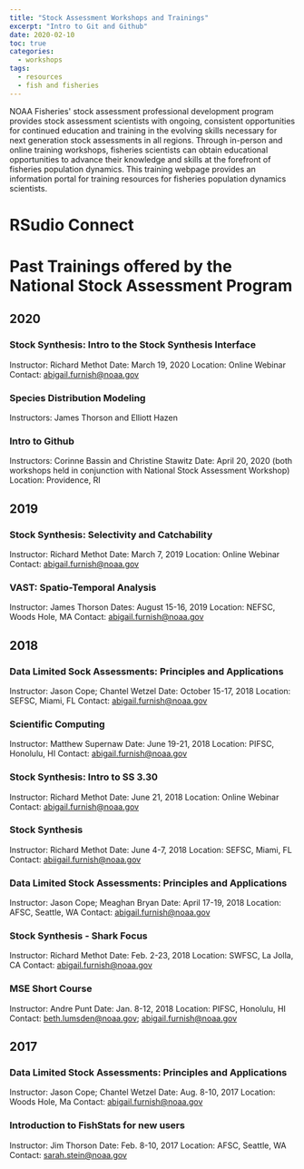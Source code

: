 ```yaml
---
title: "Stock Assessment Workshops and Trainings"
excerpt: "Intro to Git and Github"
date: 2020-02-10
toc: true
categories:
  - workshops
tags:
  - resources
  - fish and fisheries
---
```


NOAA Fisheries' stock assessment professional development program provides stock assessment scientists with ongoing, consistent opportunities for continued education and training in the evolving skills necessary for next generation stock assessments in all regions. Through in-person and online training workshops, fisheries scientists can obtain educational opportunities to advance their knowledge and skills at the forefront of fisheries population dynamics. This training webpage provides an information portal for training resources for fisheries population dynamics scientists.

# RSudio Connect

# Past Trainings offered by the National Stock Assessment Program

## 2020
### Stock Synthesis: Intro to the Stock Synthesis Interface
Instructor: Richard Methot
Date: March 19, 2020
Location: Online Webinar
Contact: abigail.furnish@noaa.gov

### Species Distribution Modeling
Instructors: James Thorson and Elliott Hazen

### Intro to Github
Instructors: Corinne Bassin and Christine Stawitz
Date: April 20, 2020 (both workshops held in conjunction with National Stock Assessment Workshop)
Location: Providence, RI


## 2019
### Stock Synthesis: Selectivity and Catchability
Instructor: Richard Methot
Date: March 7, 2019
Location: Online Webinar
Contact: abigail.furnish@noaa.gov

### VAST: Spatio-Temporal Analysis
Instructor: James Thorson
Dates: August 15-16, 2019
Location: NEFSC, Woods Hole, MA
Contact: abigail.furnish@noaa.gov


## 2018
### Data Limited Sock Assessments: Principles and Applications
Instructor: Jason Cope; Chantel Wetzel
Date: October 15-17, 2018
Location: SEFSC, Miami, FL
Contact: abigail.furnish@noaa.gov

### Scientific Computing
Instructor: Matthew Supernaw
Date: June 19-21, 2018
Location: PIFSC, Honolulu, HI
Contact: abigail.furnish@noaa.gov

### Stock Synthesis: Intro to SS 3.30
Instructor: Richard Methot
Date: June 21, 2018
Location: Online Webinar
Contact: abigail.furnish@noaa.gov

### Stock Synthesis
Instructor: Richard Methot
Date: June 4-7, 2018
Location: SEFSC, Miami, FL
Contact: abiigail.furnish@noaa.gov

### Data Limited Stock Assessments: Principles and Applications
Instructor: Jason Cope; Meaghan Bryan
Date: April 17-19, 2018
Location: AFSC, Seattle, WA
Contact: abigail.furnish@noaa.gov

### Stock Synthesis - Shark Focus
Instructor: Richard Methot
Date: Feb. 2-23, 2018
Location: SWFSC, La Jolla, CA
Contact: abigail.furnish@noaa.gov

### MSE Short Course
Instructor: Andre Punt
Date: Jan. 8-12, 2018
Location: PIFSC, Honolulu, HI
Contact: beth.lumsden@noaa.gov; abigail.furnish@noaa.gov


## 2017
### Data Limited Stock Assessments: Principles and Applications
Instructor: Jason Cope; Chantel Wetzel
Date: Aug. 8-10, 2017
Location: Woods Hole, Ma
Contact: abigail.furnish@noaa.gov

### Introduction to FishStats for new users
Instructor: Jim Thorson
Date: Feb. 8-10, 2017
Location: AFSC, Seattle, WA
Contact: sarah.stein@noaa.gov
